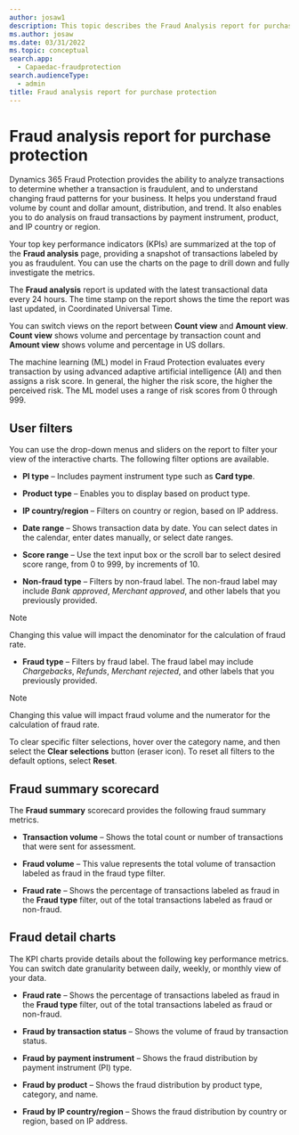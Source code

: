 ```yaml
---
author: josaw1
description: This topic describes the Fraud Analysis report for purchase protection in Microsoft Dynamics 365 Fraud Protection.
ms.author: josaw
ms.date: 03/31/2022
ms.topic: conceptual
search.app: 
  - Capaedac-fraudprotection
search.audienceType:
  - admin
title: Fraud analysis report for purchase protection
---
```


# Fraud analysis report for purchase protection

Dynamics 365 Fraud Protection provides the ability to analyze transactions to determine whether a transaction is fraudulent, and to understand changing fraud patterns for your business. It helps you understand fraud volume by count and dollar amount, distribution, and trend. It also enables you to do analysis on fraud transactions by payment instrument, product, and IP country or region.

Your top key performance indicators (KPIs) are summarized at the top of the **Fraud analysis** page, providing a snapshot of  transactions labeled by you as fraudulent. You can use the charts on the page to drill down and fully investigate the metrics.

The **Fraud analysis** report is updated with the latest transactional data every 24 hours. The time stamp on the report shows the time the report was last updated, in Coordinated Universal Time.

You can switch views on the report between **Count view** and **Amount view**. **Count view** shows volume and percentage by transaction count and **Amount view** shows volume and percentage in US dollars.

The machine learning (ML) model in Fraud Protection evaluates every transaction by using advanced adaptive artificial intelligence (AI) and then assigns a risk score. In general, the higher the risk score, the higher the perceived risk. The ML model uses a range of risk scores from 0 through 999.

## User filters

You can use the drop-down menus and sliders on the report to filter your view of the interactive charts. The following filter options are available.

- **PI type** – Includes payment instrument type such as **Card type**.

- **Product type** – Enables you to display based on product type.

- **IP country/region** – Filters on country or region, based on IP address.

- **Date range** – Shows transaction data by date. You can select dates in the calendar, enter dates manually, or select date ranges.

- **Score range** – Use the text input box or the scroll bar to select desired score range, from 0 to 999, by increments of 10.

- **Non-fraud type** – Filters by non-fraud label. The non-fraud label may include *Bank approved*, *Merchant approved*, and other labels that you previously provided. 
> [!NOTE]
> Changing this value will impact the denominator for the calculation of fraud rate.

- **Fraud type** – Filters by fraud label. The fraud label may include *Chargebacks*, *Refunds*, *Merchant rejected*, and other labels that you previously provided.
> [!NOTE]
> Changing this value will impact fraud volume and the numerator for the calculation of fraud rate.

To clear specific filter selections, hover over the category name, and then select the **Clear selections** button (eraser icon). To reset all filters to the default options, select **Reset**.

## Fraud summary scorecard

The **Fraud summary** scorecard provides the following fraud summary metrics.

- **Transaction volume** – Shows the total count or number of transactions that were sent for assessment.

- **Fraud volume** – This value represents the total volume of transaction labeled as fraud in the fraud type filter.

- **Fraud rate** – Shows the percentage of transactions labeled as fraud in the **Fraud type** filter, out of the total transactions labeled as fraud or non-fraud.

## Fraud detail charts

The KPI charts provide details about the following key performance metrics. You can switch date granularity between daily, weekly, or monthly view of your data.

- **Fraud rate** – Shows the percentage of transactions labeled as fraud in the **Fraud type** filter, out of the total transactions labeled as fraud or non-fraud.

- **Fraud by transaction status** – Shows the volume of fraud by transaction status.

- **Fraud by payment instrument** – Shows the fraud distribution by payment instrument (PI) type.

- **Fraud by product** – Shows the fraud distribution by product type, category, and name.

- **Fraud by IP country/region** – Shows the fraud distribution by country or region, based on IP address.
